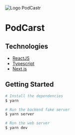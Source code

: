 <div aling="center">
<img src="./public/logo-podcastr-svg" alt="Logo PodCastr">
</div>

<h1 aling="center" color="#6F48C9"> PodCarst</h1>

## Technologies
- [ReactJS](https://reactjs.org/)
- [Typescript](https://www.typescriptlang.org/)
- [Next.js](https://nextjs.org/)
## Getting Started
```bash
# Install the dependencies
$ yarn

# Run the backend fake server
$ yarn server

# Run the web server
$ yarn dev
```